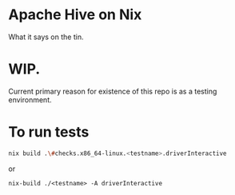 # Apache Hive on Nix

What it says on the tin. 

# WIP.

Current primary reason for existence of this repo is as a testing environment.

# To run tests


```sh
nix build .\#checks.x86_64-linux.<testname>.driverInteractive 
```
or
```
nix-build ./<testname> -A driverInteractive
```
